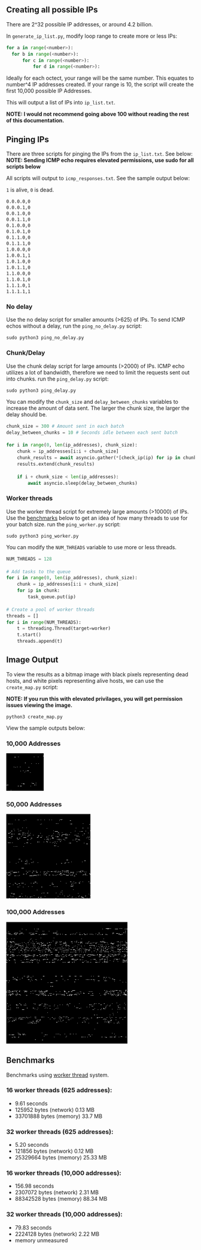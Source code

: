 ## Creating all possible IPs
There are 2^32 possible IP addresses, or around 4.2 billion.

In `generate_ip_list.py`, modify loop range to create more or less IPs:
```python
for a in range(<number>):
  for b in range(<number>):
      for c in range(<number>):
          for d in range(<number>):
```

Ideally for each octect, your range will be the same number. This equates to number^4 IP addresses created. If your range is 10, the script will create the first 10,000 possible IP Addresses.

This will output a list of IPs into `ip_list.txt`.

**NOTE: I would not recommend going above 100 without reading the rest of this documentation.**

## Pinging IPs
There are three scripts for pinging the IPs from the `ip_list.txt`. See below:
**NOTE: Sending ICMP echo requires elevated permissions, use sudo for all scripts below**

All scripts will output to `icmp_responses.txt`. See the sample output below:

`1` is alive, `0` is dead.

```
0.0.0.0,0
0.0.0.1,0
0.0.1.0,0
0.0.1.1,0
0.1.0.0,0
0.1.0.1,0
0.1.1.0,0
0.1.1.1,0
1.0.0.0,0
1.0.0.1,1
1.0.1.0,0
1.0.1.1,0
1.1.0.0,0
1.1.0.1,0
1.1.1.0,1
1.1.1.1,1
```

### No delay 
Use the no delay script for smaller amounts (>625) of IPs. To send ICMP echos without a delay, run the `ping_no_delay.py` script:

```shell
sudo python3 ping_no_delay.py
```

### Chunk/Delay
Use the chunk delay script for large amounts (>2000) of IPs. ICMP echo utilizes a lot of bandwidth, therefore we need to limit the requests sent out into chunks. run the `ping_delay.py` script:

```shell
sudo python3 ping_delay.py
```

You can modify the `chunk_size` and `delay_between_chunks` variables to increase the amount of data sent. The larger the chunk size, the larger the delay should be.

```python
chunk_size = 300 # Amount sent in each batch
delay_between_chunks = 10 # Seconds idle between each sent batch

for i in range(0, len(ip_addresses), chunk_size):
    chunk = ip_addresses[i:i + chunk_size]
    chunk_results = await asyncio.gather(*[check_ip(ip) for ip in chunk])
    results.extend(chunk_results)

    if i + chunk_size < len(ip_addresses):
        await asyncio.sleep(delay_between_chunks)
```

### Worker threads
Use the worker thread script for extremely large amounts (>10000) of IPs. Use the [benchmarks](#benchmarks) below to get an idea of how many threads to use for your batch size. run the `ping_worker.py` script:

```shell
sudo python3 ping_worker.py
```

You can modify the `NUM_THREADS` variable to use more or less threads.

```python
NUM_THREADS = 128

# Add tasks to the queue
for i in range(0, len(ip_addresses), chunk_size):
    chunk = ip_addresses[i:i + chunk_size]
    for ip in chunk:
        task_queue.put(ip)

# Create a pool of worker threads
threads = []
for i in range(NUM_THREADS):
    t = threading.Thread(target=worker)
    t.start()
    threads.append(t)
``` 

## Image Output
To view the results as a bitmap image with black pixels representing dead hosts, and white pixels representing alive hosts, we can use the `create_map.py` script:

**NOTE: If you run this with elevated privilages, you will get permission issues viewing the image.**

```shell
python3 create_map.py
```

View the sample outputs below:

### 10,000 Addresses
![10,000 Addresses](10k.png "10,000 Addresses")

### 50,000 Addresses
![50,000 Addresses](50k.png "50,000 Addresses")

### 100,000 Addresses
![100,000 Addresses](104k.png "100,000 Addresses")

## Benchmarks
Benchmarks using [worker thread](#worker-threads) system.

### 16 worker threads (625 addresses): 

- 9.61 seconds
- 125952 bytes (network) 0.13 MB
- 33701888 bytes (memory) 33.7 MB

### 32 worker threads (625 addresses):

- 5.20 seconds
- 121856 bytes (network) 0.12 MB
- 25329664 bytes (memory) 25.33 MB

### 16 worker threads (10,000 addresses): 

- 156.98 seconds
- 2307072 bytes (network) 2.31 MB
- 88342528 bytes (memory) 88.34 MB

### 32 worker threads (10,000 addresses):

- 79.83 seconds
- 2224128 bytes (network) 2.22 MB
- memory unmeasured